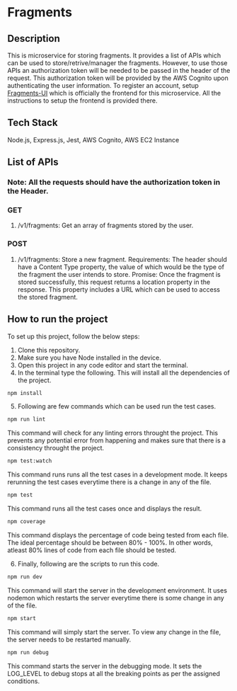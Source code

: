 # Fragments

## Description

This is microservice for storing fragments. It provides a list of APIs which can be used to store/retrive/manager the fragments. However, to use those APIs an authorization token will be needed to be passed in the header of the request. This authorization token will be provided by the AWS Cognito upon authenticating the user information. To register an account, setup <a href="https://github.com/busycaesar/Fragments-UI">Fragments-UI</a> which is officially the frontend for this microservice. All the instructions to setup the frontend is provided there.

## Tech Stack

Node.js, Express.js, Jest, AWS Cognito, AWS EC2 Instance

## List of APIs

### Note: All the requests should have the authorization token in the Header. 

### GET 
1. /v1/fragments: Get an array of fragments stored by the user.

### POST
1. /v1/fragments: Store a new fragment.
Requirements: The header should have a Content Type property, the value of which would be the type of the fragment the user intends to store.
Promise: Once the fragment is stored successfully, this request returns a location property in the response. This property includes a URL which can be used to access the stored fragment.

## How to run the project

To set up this project, follow the below steps:

1. Clone this repository.
2. Make sure you have Node installed in the device.
3. Open this project in any code editor and start the terminal.
4. In the terminal type the following. This will install all the dependencies of the project.

```bash
npm install
```

5. Following are few commands which can be used run the test cases.

```bash
npm run lint
```

This command will check for any linting errors throught the project. This prevents any potential error from happening and makes sure that there is a consistency throught the project.

```bash
npm test:watch
```

This command runs runs all the test cases in a development mode. It keeps rerunning the test cases everytime there is a change in any of the file.

```bash
npm test
```

This command runs all the test cases once and displays the result.

```bash
npm coverage
```

This command displays the percentage of code being tested from each file. The ideal percentage should be between 80% - 100%. In other words, atleast 80% lines of code from each file should be tested.

6. Finally, following are the scripts to run this code.

```bash
npm run dev
```

This command will start the server in the development environment. It uses nodemon which restarts the server everytime there is some change in any of the file.

```bash
npm start
```

This command will simply start the server. To view any change in the file, the server needs to be restarted manually.

```bash
npm run debug
```

This command starts the server in the debugging mode. It sets the LOG_LEVEL to debug stops at all the breaking points as per the assigned conditions.
